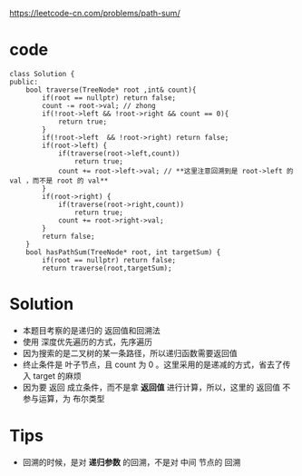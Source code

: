 https://leetcode-cn.com/problems/path-sum/
# code
    class Solution {
    public:
        bool traverse(TreeNode* root ,int& count){
            if(root == nullptr) return false;
            count -= root->val; // zhong
            if(!root->left && !root->right && count == 0){
                return true;
            }
            if(!root->left  && !root->right) return false;
            if(root->left) { 
                if(traverse(root->left,count)) 
                    return true;
                count += root->left->val; // **这里注意回溯到是 root->left 的 val ，而不是 root 的 val**
            } 
            if(root->right) { 
                if(traverse(root->right,count)) 
                    return true; 
                count += root->right->val;
            }
            return false;
        }
        bool hasPathSum(TreeNode* root, int targetSum) {
            if(root == nullptr) return false;
            return traverse(root,targetSum);
# Solution
  * 本题目考察的是递归的 返回值和回溯法
  * 使用 深度优先遍历的方式，先序遍历
  * 因为搜索的是二叉树的某一条路径，所以递归函数需要返回值
  * 终止条件是 叶子节点，且 count 为 0 。这里采用的是递减的方式，省去了传入 target 的麻烦
  * 因为要 返回 成立条件，而不是拿 **返回值** 进行计算，所以，这里的 返回值 不参与运算，为 布尔类型

# Tips
  * 回溯的时候，是对 **递归参数** 的回溯，不是对 中间 节点的 回溯
